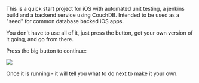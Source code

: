 This is a quick start project for iOS with automated unit testing, 
a jenkins build and a backend service using CouchDB. 
Intended to be used as a "seed" for common database backed iOS apps.

You don't have to use all of it, just press the button, get your own version of it going, and go from there.


Press the big button to continue:

<a href="https://grandcentral.cloudbees.com/?CB_clickstart=https://raw.github.com/michaelneale/ios-clickstart/master/clickstart.json"><img src="https://d3ko533tu1ozfq.cloudfront.net/clickstart/deployInstantly.png"/></a>

Once it is running - it will tell you what to do next to make it your own.





